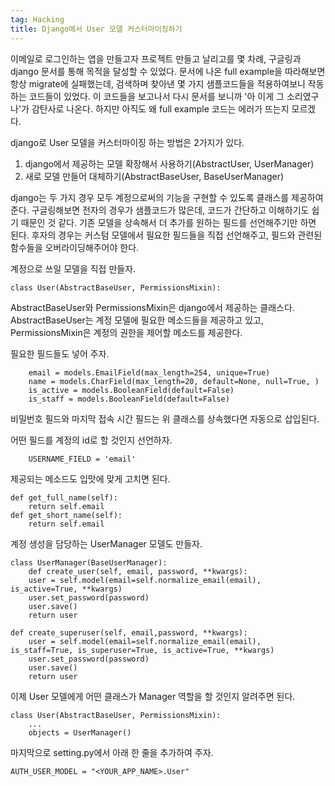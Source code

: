 ```yaml
---
tag: Hacking
title: Django에서 User 모델 커스터마이징하기
---
```

이메일로 로그인하는 앱을 만들고자 프로젝트 만들고 날리고를 몇 차례, 구글링과 django 문서를 통해 목적을 달성할 수 있었다. 문서에 나온 full example을 따라해보면 항상 migrate에 실패했는데, 검색하며 찾아낸 몇 가지 샘플코드들을 적용하여보니 작동하는 코드들이 있었다. 이 코드들을 보고나서 다시 문서를 보니까 '아 이게 그 소리였구나'가 감탄사로 나온다. 하지만 아직도 왜 full example 코드는 에러가 뜨는지 모르겠다.

django로 User 모델을 커스터마이징 하는 방법은 2가지가 있다.

1. django에서 제공하는 모델 확장해서 사용하기(AbstractUser,  UserManager)
2. 새로 모델 만들어 대체하기(AbstractBaseUser, BaseUserManager)

django는 두 가지 경우 모두 계정으로써의 기능을 구현할 수 있도록 클래스를 제공하여 준다. 구글링해보면 전자의 경우가 샘플코드가 많은데, 코드가 간단하고 이해하기도 쉽기 때문인 것 같다. 기존 모델을 상속해서 더 추가를 원하는 필드를 선언해주기만 하면 된다. 후자의 경우는 커스텀 모델에서 필요한 필드들을 직접 선언해주고, 필드와 관련된 함수들을 오버라이딩해주어야 한다.

계정으로 쓰일 모델을 직접 만들자.

    class User(AbstractBaseUser, PermissionsMixin):

AbstractBaseUser와 PermissionsMixin은 django에서 제공하는 클래스다. AbstractBaseUser는 계정 모델에 필요한 메소드들을 제공하고 있고, PermissionsMixin은 계정의 권한을 제어할 메소드를 제공한다.

필요한 필드들도 넣어 주자.

        email = models.EmailField(max_length=254, unique=True)
        name = models.CharField(max_length=20, default=None, null=True, )
        is_active = models.BooleanField(default=False)
        is_staff = models.BooleanField(default=False)

비밀번호 필드와 마지막 접속 시간 필드는 위 클래스를 상속했다면 자동으로 삽입된다.

어떤 필드를 계정의 id로 할 것인지 선언하자.

        USERNAME_FIELD = 'email'

제공되는 메소드도 입맛에 맞게 고치면 된다. 

    def get_full_name(self):
        return self.email
    def get_short_name(self):
        return self.email

계정 생성을 담당하는 UserManager 모델도 만들자.

    class UserManager(BaseUserManager):
        def create_user(self, email, password, **kwargs):
        user = self.model(email=self.normalize_email(email), is_active=True, **kwargs)
        user.set_password(password)
        user.save()
        return user

    def create_superuser(self, email,password, **kwargs):
        user = self.model(email=self.normalize_email(email), is_staff=True, is_superuser=True, is_active=True, **kwargs)
        user.set_password(password)
        user.save()
        return user

이제 User 모델에게 어떤 클래스가 Manager 역할을 할 것인지 알려주면 된다.

    class User(AbstractBaseUser, PermissionsMixin):
        ...
        objects = UserManager()

마지막으로 setting.py에서 아래 한 줄을 추가하여 주자.

    AUTH_USER_MODEL = "<YOUR_APP_NAME>.User"